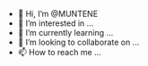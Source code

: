 - 👋 Hi, I’m @MUNTENE
- 👀 I’m interested in ...
- 🌱 I’m currently learning ...
- 💞️ I’m looking to collaborate on ...
- 📫 How to reach me ...

<!---
MUNTENE/MUNTENE is a ✨ special ✨ repository because its `README.md` (this file) appears on your GitHub profile.
You can click the Preview link to take a look at your changes.
--->
